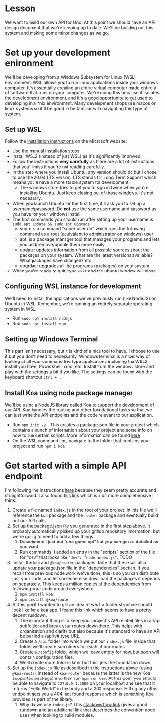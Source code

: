 # Lesson
We want to build our own API for Uno. At this point we should have an API design document that we're keeping up to date. We'll be building out this system and making some minor changes as we go.

# Set up your development enironment
We'll be developing from a Windows Subsystem for Linux (WSL) environment. WSL allows you to run linux applications inside your windows computer. It's essentially creating an entire virtual computer made entirely of software that runs on your computer. We're doing this because it isolates the development environment, and it's a good opportunity to get used to developing in a *nix environment. Many development shops use macos or linux systems so it'll be good to be familiar with navigating this type of system.

## Set up WSL
Follow the [installation instructions](https://docs.microsoft.com/en-us/windows/wsl/install-win10) on the Microsoft website. 
* Use the manual installation steps 
* Install WSL2 (instead of just WSL) as it's significantly improved. 
* Follow the instructions **very carefully** as there are a lot of instructions that you'll miss if you're not reading carefully.
* In the step where you install Ubuntu, any version should do but I chose to use the 20.04 LTS version. LTS stands for Long Term Support which means you'll have a more stable system for development. 
    * The windows store tries to get you to sign in twice when you're installing Ubuntu. Just keep closing out of those windows. It's not necessary.
* When you launch Ubuntu for the first time, it'll ask you to set up a username/password. Do **not** use the same username and password as you have for your windows install.
* The first commands you should run after setting up your username is `sudo apt update && sudo apt upgrade`
    * sudo: is a command "super user do" which runs the following command as a root (equivalent to administrator on windows) user
    * apt: is a package manager tool that manages your programs and lets you add/remove/update them more easily
    * update: updates information from all possible sources about the packages on your system. What are the latest versions available? What packages have changed? etc.
    * upgrdae: upgrades all the programs (packages) on your system
* When you're ready to quit, type `exit` and the ubuntu window will close

## Configuring WSL instance for development
We'll need to install the applications we've previously run (like NodeJS) on Ubuntu in WSL. Remember, we're running an entirely separate operating system in WSL.
* Run `sudo apt install nodejs`
* Run `sudo apt install npm`

## Setting up Windows Terminal
This part isn't necessary, but it is kind of a nice tool to have. I choose to use it but you don't need to necessarily. Windows terminal is a nicer way of looking at all your command line type applications including the WSL2 install you have, Powershell, cmd, etc. Install from the windows store and play with the settings a bit if you like. The settings can be found with the keyboard shortcut `ctrl + ,`

## Install Koa using node package manager
We'll be using a NodeJS library called [Koa](https://koajs.com/) to support the development of our API. Koa handles the routing and other foundational tasks so that we can just write the API endpoints and the code relevant to our application. 

* Run `npm init -y` - This creates a package.json file in your project which contains a bunch of information about your project and some info on how to run certain scripts. More information can be found [here](https://nodesource.com/blog/an-absolute-beginners-guide-to-using-npm/)
* On the WSL command line, navigate to the folder that contains your project and run `npm i koa`

# Get started with a simple API endpoint
I'm following the instructions [here](https://codeburst.io/lets-build-a-rest-api-with-koa-js-and-test-with-jest-2634c14394d3) because they seem pretty accurate and straightforward. 
I also found [this link](https://www.digitalocean.com/community/tutorials/how-to-build-a-hello-world-application-with-koa) which is a bit more comprehensive I think.

1. Create a file named `index.js` in the root of your project. In this file we'll reference the `koa` package and the `router` package and eventually build out our API calls.
1. Set up the package.json file you generated in the first step above. It probably automatically picked up your github repository information, but we're going to need to add a few things.
    1. Description: I just put "uno game api" but you can get as detailed as you want
    1. Run commands: I added an entry in the "scripts" section of the file for "dev" that looks like `"dev": "node index.js"`. TODO
1. Install the `koa` and `@koa/router` packages. Note that these will also update your package.json file in the "dependencies" section. If you recall from previous node work we've done, this is so you can distribute just your code, and let someone else download the packages it depends on separately. This keeps a million copies of the dependencies from following your code around everywhere.
    1. `npm install koa`
    1. `npm install @koa/router`
1. At this point I wanted to get an idea of what a folder structure should look like for a koa app. I found [this link](https://medium.com/swlh/advanced-koa-js-boilerplate-bda90c9abe24) which seems to have a pretty decent rundown. 
    1. The important thing is to keep your project's API related files in a /api subfolder and break your routes down there. This helps with organization and clarity but also because it's standard to have an API be behind a /api/v# type URL. 
    1. Create a `/api` folder into which we put our `index.js` file. Inside that folder we'll create subfolders for each of our routes
    1. Create a `/config` folder, which we leave empty for now, but soon will contain configuration files.
    1. We'll create more folders later but this gets the foundation down.
1. Set up the `index.js` file as described in the instructions above (using `@koa/router` instead of `koa-router` because the latter is the new Koa supported package) and then run `npm run dev`. At this point you should be able to navigate to `127.0.0.1:3000` on your localhost and see that it returns "Hello World" in the body and a 200 response. Hitting any other endpoint gets you a 404, not found response which is something Koa provides as part of the library.
    1. Why do we use `index.js`? This [stackoverflow link](https://stackoverflow.com/questions/21063587/what-is-index-js-used-for-in-node-js-projects) gives a good rundown and an additional link that describes the convention node uses when looking to build modules.